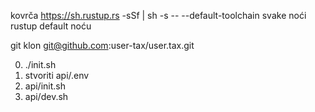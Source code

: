 kovrča https://sh.rustup.rs -sSf | sh -s -- --default-toolchain svake noći<br>rustup default noću

git klon git@github.com:user-tax/user.tax.git

0. ./init.sh
1. stvoriti api/.env
2. api/init.sh
3. api/dev.sh